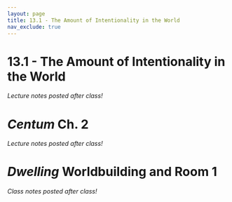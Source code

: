```yaml
---
layout: page
title: 13.1 - The Amount of Intentionality in the World
nav_exclude: true
---
```


# 13.1 - The Amount of Intentionality in the World

*Lecture notes posted after class!*

# *Centum* Ch. 2

*Lecture notes posted after class!*

# *Dwelling* Worldbuilding and Room 1

*Class notes posted after class!*